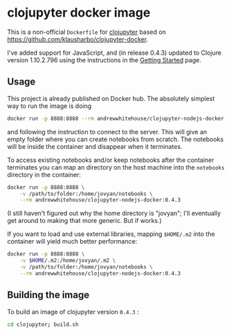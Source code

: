 # clojupyter docker image


This is a non-official ``Dockerfile`` for [clojupyter](https://github.com/clojupyter/clojupyter) based on https://github.com/klausharbo/clojupyter-docker.

I've added support for JavaScript, and (in release 0.4.3) updated to Clojure version 1.10.2.796 using the instructions in the [Getting Started](https://clojure.org/guides/getting_started) page.

## Usage

This project is already published on Docker hub.  The absolutely simplest way to run the image is
doing

```sh
docker run -p 8888:8888 --rm andrewwhitehouse/clojupyter-nodejs-docker:0.4.3
```

and following the instruction to connect to the server.  This will give an empty folder where you
can create notebooks from scratch.  The notebooks will be inside the container and disappear when it
terminates.

To access existing notebooks and/or keep notebooks after the container terminates you can map an
directory on the host machine into the `notebooks` directory in the container:

```sh
docker run -p 8888:8888 \
	-v /path/to/folder:/home/jovyan/notebooks \
	--rm andrewwhitehouse/clojupyter-nodejs-docker:0.4.3
```

(I still haven't figured out why the home directory is "jovyan"; I'll eventually get around to making that more generic. But if works.)


If you want to load and use external libraries, mapping `$HOME/.m2` into the container will yield
much better performance:

```sh
docker run -p 8888:8888 \
	-v $HOME/.m2:/home/jovyan/.m2 \
	-v /path/to/folder:/home/jovyan/notebooks \
	--rm andrewwhitehouse/clojupyter-nodejs-docker:0.4.3
```

## Building the image

To build an image of clojupyter version `0.4.3` :

```sh
cd clojupyter; build.sh
```
